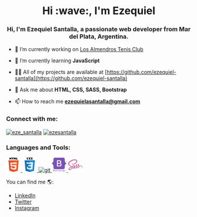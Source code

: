 

<h1 align="center">Hi :wave:, I'm Ezequiel</h1>
<h3 align="center">Hi, I'm Ezequiel Santalla, a passionate web developer from Mar del Plata, Argentina.</h3>

- 🔭 I’m currently working on [Los Almendros Tenis Club](https://ezequiel-santalla.github.io/santalla-tenis-club/)

- 🌱 I’m currently learning **JavaScript**

- 👨‍💻 All of my projects are available at [https://github.com/ezequiel-santalla](https://github.com/ezequiel-santalla)

- 💬 Ask me about **HTML, CSS, SASS, Bootstrap**

- 📫 How to reach me **ezequielasantalla@gmail.com**

<h3 align="left">Connect with me:</h3>
<p align="left">
<a href="https://twitter.com/eze_santalla" target="blank"><img align="center" src="https://raw.githubusercontent.com/rahuldkjain/github-profile-readme-generator/master/src/images/icons/Social/twitter.svg" alt="eze_santalla" height="30" width="40" /></a>
<a href="https://instagram.com/ezesantalla" target="blank"><img align="center" src="https://raw.githubusercontent.com/rahuldkjain/github-profile-readme-generator/master/src/images/icons/Social/instagram.svg" alt="ezesantalla" height="30" width="40" /></a>
</p>

<h3 align="left">Languages and Tools:</h3>
<p align="left"> 
<a href="https://www.w3.org/html/" target="_blank" rel="noreferrer"> <img src="https://raw.githubusercontent.com/devicons/devicon/master/icons/html5/html5-original-wordmark.svg" alt="html5" width="40" height="40"/> </a> 
<a href="https://www.w3schools.com/css/" target="_blank" rel="noreferrer"> <img src="https://raw.githubusercontent.com/devicons/devicon/master/icons/css3/css3-original-wordmark.svg" alt="css3" width="40" height="40"/> </a>
<a href="https://git-scm.com/" target="_blank" rel="noreferrer"> <img src="https://www.vectorlogo.zone/logos/git-scm/git-scm-icon.svg" alt="git" width="40" height="40"/> </a>
<a href="https://getbootstrap.com" target="_blank" rel="noreferrer"> <img src="https://raw.githubusercontent.com/devicons/devicon/master/icons/bootstrap/bootstrap-plain-wordmark.svg" alt="bootstrap" width="40" height="40"/> </a>
<a href="https://sass-lang.com" target="_blank" rel="noreferrer"> <img src="https://raw.githubusercontent.com/devicons/devicon/master/icons/sass/sass-original.svg" alt="sass" width="40" height="40"/> </a> </p>

You can find me :earth_americas::
- [LinkedIn](https://www.linkedin.com/in/ezequiel-santalla-332852238/)
- [Twitter](https://twitter.com/eze_santalla)
- [Instagram](https://www.instagram.com/ezesantalla/)


